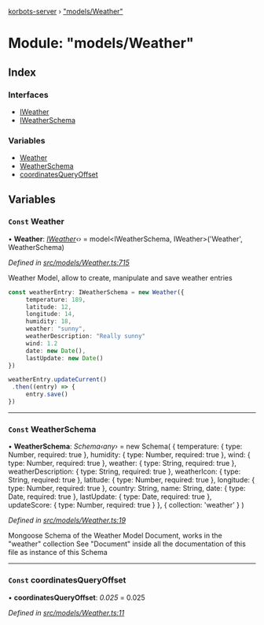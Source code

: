 [korbots-server](../README.md) › ["models/Weather"](_models_weather_.md)

# Module: "models/Weather"

## Index

### Interfaces

* [IWeather](../interfaces/_models_weather_.iweather.md)
* [IWeatherSchema](../interfaces/_models_weather_.iweatherschema.md)

### Variables

* [Weather](_models_weather_.md#const-weather)
* [WeatherSchema](_models_weather_.md#const-weatherschema)
* [coordinatesQueryOffset](_models_weather_.md#const-coordinatesqueryoffset)

## Variables

### `Const` Weather

• **Weather**: *[IWeather](../interfaces/_models_weather_.iweather.md)‹›* = model<IWeatherSchema, IWeather>('Weather', WeatherSchema)

*Defined in [src/models/Weather.ts:715](https://github.com/Xisabla/Korbots/blob/02d848f/server/src/models/Weather.ts#L715)*

Weather Model, allow to create, manipulate and save weather entries

```typescript
const weatherEntry: IWeatherSchema = new Weather({
     temperature: 189,
     latitude: 12,
     longitude: 14,
     humidity: 18,
     weather: "sunny",
     weatherDescription: "Really sunny"
     wind: 1.2
     date: new Date(),
     lastUpdate: new Date()
})

weatherEntry.updateCurrent()
 .then((entry) => {
     entry.save()
})
```

___

### `Const` WeatherSchema

• **WeatherSchema**: *Schema‹any›* = new Schema(
    {
        temperature: { type: Number, required: true },
        humidity: { type: Number, required: true },
        wind: { type: Number, required: true },
        weather: { type: String, required: true },
        weatherDescription: { type: String, required: true },
        weatherIcon: { type: String, required: true },
        latitude: { type: Number, required: true },
        longitude: { type: Number, required: true },
        country: String,
        name: String,
        date: { type: Date, required: true },
        lastUpdate: { type: Date, required: true },
        updateScore: { type: Number, required: true }
    },
    { collection: 'weather' }
)

*Defined in [src/models/Weather.ts:19](https://github.com/Xisabla/Korbots/blob/02d848f/server/src/models/Weather.ts#L19)*

Mongoose Schema of the Weather Model Document, works in the "weather" collection
See "Document" inside all the documentation of this file as instance of this Schema

___

### `Const` coordinatesQueryOffset

• **coordinatesQueryOffset**: *0.025* = 0.025

*Defined in [src/models/Weather.ts:11](https://github.com/Xisabla/Korbots/blob/02d848f/server/src/models/Weather.ts#L11)*
